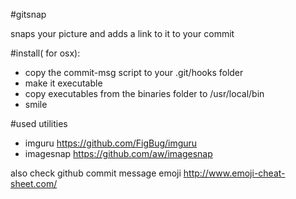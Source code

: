 #gitsnap

snaps your picture and adds a link to it to your commit

#install( for osx):
* copy the commit-msg script to your .git/hooks folder
* make it executable
* copy executables from the binaries folder to /usr/local/bin
* smile

#used utilities
* imguru https://github.com/FigBug/imguru
* imagesnap https://github.com/aw/imagesnap 

also check github commit message emoji http://www.emoji-cheat-sheet.com/
